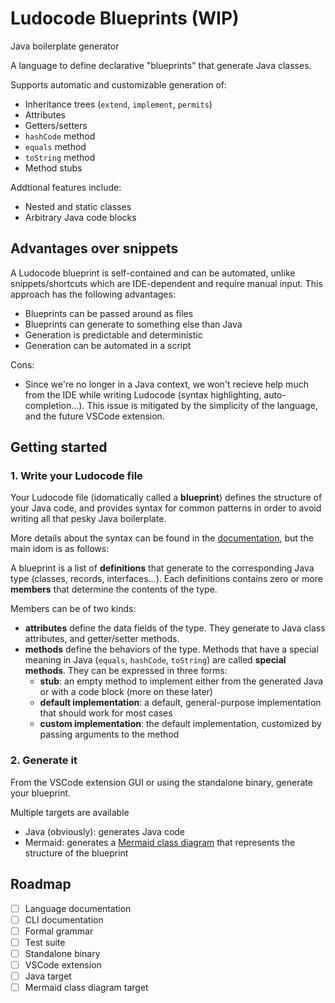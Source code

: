 # Ludocode Blueprints (WIP)

Java boilerplate generator

A language to define declarative "blueprints" that generate Java classes.

Supports automatic and customizable generation of:

- Inheritance trees (`extend`, `implement`, `permits`)
- Attributes
- Getters/setters
- `hashCode` method
- `equals` method
- `toString` method
- Method stubs

Addtional features include:

- Nested and static classes
- Arbitrary Java code blocks

## Advantages over snippets

A Ludocode blueprint is self-contained and can be automated, unlike snippets/shortcuts which are IDE-dependent and require manual input. This approach has the following advantages:

- Blueprints can be passed around as files
- Blueprints can generate to something else than Java
- Generation is predictable and deterministic
- Generation can be automated in a script

Cons:

- Since we're no longer in a Java context, we won't recieve help much from the IDE while writing Ludocode (syntax highlighting, auto-completion&hellip;). This issue is mitigated by the simplicity of the language, and the future VSCode extension.

## Getting started

### 1. Write your Ludocode file

Your Ludocode file (idomatically called a **blueprint**) defines the structure of your Java code, and provides syntax for common patterns in order to avoid writing all that pesky Java boilerplate.

More details about the syntax can be found in the [documentation](.), but the main idom is as follows:

A blueprint is a list of **definitions** that generate to the corresponding Java type (classes, records, interfaces&hellip;). Each definitions contains zero or more **members** that determine the contents of the type.

Members can be of two kinds:

- **attributes** define the data fields of the type. They generate to Java class attributes, and getter/setter methods.
- **methods** define the behaviors of the type. Methods that have a special meaning in Java (`equals`, `hashCode`, `toString`) are called **special methods**. They can be expressed in three forms:
  - **stub**: an empty method to implement either from the generated Java or with a code block (more on these later)
  - **default implementation**: a default, general-purpose implementation that should work for most cases
  - **custom implementation**: the default implementation, customized by passing arguments to the method

### 2. Generate it

From the VSCode extension GUI or using the standalone binary, generate your blueprint.

Multiple targets are available

- Java (obviously): generates Java code
- Mermaid: generates a [Mermaid class diagram](https://mermaid.js.org/syntax/classDiagram.html) that represents the structure of the blueprint

## Roadmap

- [ ] Language documentation
- [ ] CLI documentation
- [ ] Formal grammar
- [ ] Test suite
- [ ] Standalone binary
- [ ] VSCode extension
- [ ] Java target
- [ ] Mermaid class diagram target
